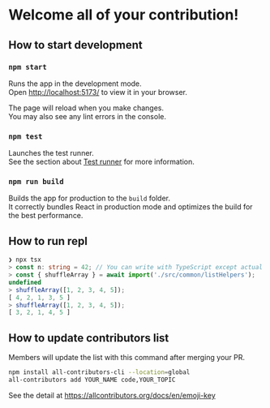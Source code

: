 # Welcome all of your contribution!

## How to start development

### `npm start`

Runs the app in the development mode.<br />
Open [http://localhost:5173/](http://localhost:5173/) to view it in your browser.

The page will reload when you make changes.<br />
You may also see any lint errors in the console.

### `npm test`

Launches the test runner.\
See the section about [Test runner](https://nodejs.org/docs/latest-v18.x/api/test.html) for more information.

### `npm run build`

Builds the app for production to the `build` folder.<br />
It correctly bundles React in production mode and optimizes the build for the best performance.

## How to run repl

```ts
❯ npx tsx
> const n: string = 42; // You can write with TypeScript except actual type checking
> const { shuffleArray } = await import('./src/common/listHelpers');
undefined
> shuffleArray([1, 2, 3, 4, 5]);
[ 4, 2, 1, 3, 5 ]
> shuffleArray([1, 2, 3, 4, 5]);
[ 3, 2, 1, 4, 5 ]
```

## How to update contributors list

Members will update the list with this command after merging your PR.

```bash
npm install all-contributors-cli --location=global
all-contributors add YOUR_NAME code,YOUR_TOPIC
```

See the detail at https://allcontributors.org/docs/en/emoji-key
